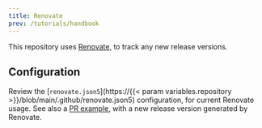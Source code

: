 ```yaml
---
title: Renovate
prev: /tutorials/handbook
---
```


This repository uses [Renovate](https://docs.renovatebot.com), to track any new release versions.

<!--more-->

## Configuration

Review the [`renovate.json5`](https://{{< param variables.repository >}}/blob/main/.github/renovate.json5) configuration, for current Renovate usage. See also a [PR example](https://github.com/axivo/k3s-cluster/pull/73), with a new release version generated by Renovate.
